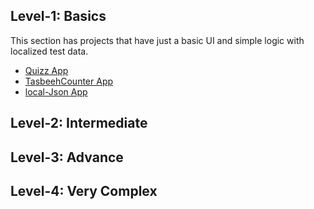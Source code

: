 ## Level-1: Basics
This section has projects that have just a basic UI and simple logic with localized test data.
- [Quizz App](https://github.com/haroonkhan9426/Quizzler)
- [TasbeehCounter App](https://github.com/uzairleo/tasbeeh_counter2)
- [local-Json App](https://github.com/uzairleo/flutter_json-storage-)

## Level-2: Intermediate
## Level-3: Advance
## Level-4: Very Complex
